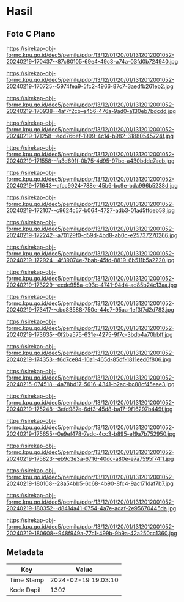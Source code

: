 # Hasil

## Foto C Plano

https://sirekap-obj-formc.kpu.go.id/dec5/pemilu/pdpr/13/12/01/20/01/1312012001052-20240219-170437--87c80105-69e4-49c3-a74a-03fd0b724940.jpg

https://sirekap-obj-formc.kpu.go.id/dec5/pemilu/pdpr/13/12/01/20/01/1312012001052-20240219-170725--5974fea9-5fc2-4966-87c7-3aedfb261eb2.jpg

https://sirekap-obj-formc.kpu.go.id/dec5/pemilu/pdpr/13/12/01/20/01/1312012001052-20240219-170938--4af7f2cb-e456-476a-9ad0-a130eb7bdcdd.jpg

https://sirekap-obj-formc.kpu.go.id/dec5/pemilu/pdpr/13/12/01/20/01/1312012001052-20240219-171258--edd766ef-1999-4c14-b982-31880545724f.jpg

https://sirekap-obj-formc.kpu.go.id/dec5/pemilu/pdpr/13/12/01/20/01/1312012001052-20240219-171558--fa3d691f-0b75-4d95-97bc-a430bdde7aeb.jpg

https://sirekap-obj-formc.kpu.go.id/dec5/pemilu/pdpr/13/12/01/20/01/1312012001052-20240219-171643--afcc9924-788e-45b6-bc9e-bda996b5238d.jpg

https://sirekap-obj-formc.kpu.go.id/dec5/pemilu/pdpr/13/12/01/20/01/1312012001052-20240219-172107--c9624c57-b064-4727-adb3-01ad5ffdeb58.jpg

https://sirekap-obj-formc.kpu.go.id/dec5/pemilu/pdpr/13/12/01/20/01/1312012001052-20240219-172242--a70129f0-d59d-4bd8-ab0c-e25737270266.jpg

https://sirekap-obj-formc.kpu.go.id/dec5/pemilu/pdpr/13/12/01/20/01/1312012001052-20240219-172924--4f39074e-7bab-45fd-8819-6b511b5a2220.jpg

https://sirekap-obj-formc.kpu.go.id/dec5/pemilu/pdpr/13/12/01/20/01/1312012001052-20240219-173229--ecde955a-c93c-4741-94d4-ad85b24c13aa.jpg

https://sirekap-obj-formc.kpu.go.id/dec5/pemilu/pdpr/13/12/01/20/01/1312012001052-20240219-173417--cbd83588-750e-44e7-95aa-1ef3f7d2d783.jpg

https://sirekap-obj-formc.kpu.go.id/dec5/pemilu/pdpr/13/12/01/20/01/1312012001052-20240219-173635--0f2ba575-631e-4275-9f7c-3bdb4a70bbff.jpg

https://sirekap-obj-formc.kpu.go.id/dec5/pemilu/pdpr/13/12/01/20/01/1312012001052-20240219-174353--f6d7ce84-10a1-465d-85df-1811eed6f806.jpg

https://sirekap-obj-formc.kpu.go.id/dec5/pemilu/pdpr/13/12/01/20/01/1312012001052-20240215-074518--4a78bd17-5616-4341-b2ac-bc88cf45eae3.jpg

https://sirekap-obj-formc.kpu.go.id/dec5/pemilu/pdpr/13/12/01/20/01/1312012001052-20240219-175248--3efd987e-6df3-45d8-ba17-9f16297b449f.jpg

https://sirekap-obj-formc.kpu.go.id/dec5/pemilu/pdpr/13/12/01/20/01/1312012001052-20240219-175655--0e9ef478-7edc-4cc3-b895-ef9a7b752950.jpg

https://sirekap-obj-formc.kpu.go.id/dec5/pemilu/pdpr/13/12/01/20/01/1312012001052-20240219-175823--eb9c3e3a-6716-40dc-a80e-e7a7595f74f1.jpg

https://sirekap-obj-formc.kpu.go.id/dec5/pemilu/pdpr/13/12/01/20/01/1312012001052-20240219-180108--28a54bb5-6c68-4b90-8fc4-9ac171daf7b7.jpg

https://sirekap-obj-formc.kpu.go.id/dec5/pemilu/pdpr/13/12/01/20/01/1312012001052-20240219-180352--d8414a41-0754-4a7e-adaf-2e95670445da.jpg

https://sirekap-obj-formc.kpu.go.id/dec5/pemilu/pdpr/13/12/01/20/01/1312012001052-20240219-180608--948f949a-77c1-499b-9b9a-42a250cc1360.jpg


## Metadata

| Key        | Value               |
| ---------- | ------------------- |
| Time Stamp | 2024-02-19 19:03:10 |
| Kode Dapil | 1302                |




